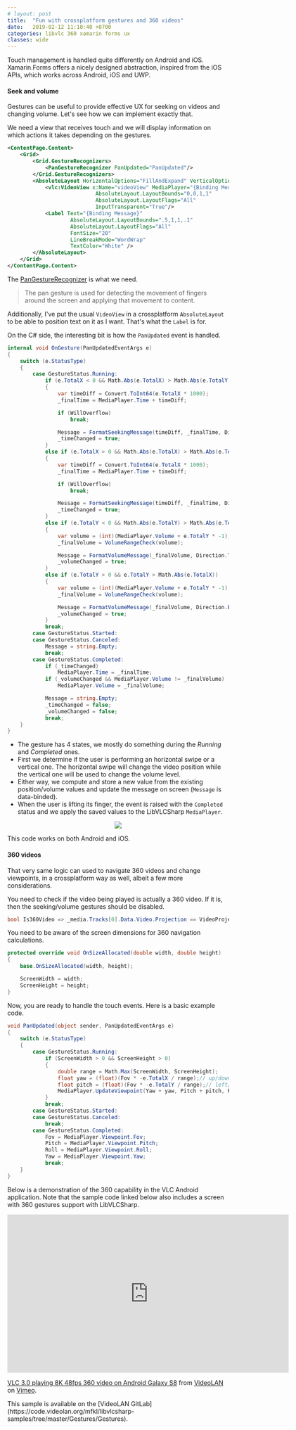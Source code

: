 ```yaml
---
# layout: post
title:  "Fun with crossplatform gestures and 360 videos"
date:   2019-02-12 11:10:40 +0700
categories: libvlc 360 xamarin forms ux
classes: wide
---
```

Touch management is handled quite differently on Android and iOS. Xamarin.Forms offers a nicely designed abstraction, inspired from the iOS APIs, which works across Android, iOS and UWP.

#### Seek and volume

Gestures can be useful to provide effective UX for seeking on videos and changing volume. Let's see how we can implement exactly that.

We need a view that receives touch and we will display information on which actions it takes depending on the gestures.

~~~~xml
<ContentPage.Content>
    <Grid>
        <Grid.GestureRecognizers>
            <PanGestureRecognizer PanUpdated="PanUpdated"/>
        </Grid.GestureRecognizers>
        <AbsoluteLayout HorizontalOptions="FillAndExpand" VerticalOptions="FillAndExpand">
            <vlc:VideoView x:Name="videoView" MediaPlayer="{Binding MediaPlayer}" 
                            AbsoluteLayout.LayoutBounds="0,0,1,1" 
                            AbsoluteLayout.LayoutFlags="All" 
                            InputTransparent="True"/>
            <Label Text="{Binding Message}" 
                    AbsoluteLayout.LayoutBounds=".5,1,1,.1" 
                    AbsoluteLayout.LayoutFlags="All" 
                    FontSize="20" 
                    LineBreakMode="WordWrap" 
                    TextColor="White" />
        </AbsoluteLayout>
    </Grid>
</ContentPage.Content>
~~~~

The [PanGestureRecognizer](https://docs.microsoft.com/en-us/xamarin/xamarin-forms/app-fundamentals/gestures/pan) is what we need.

> The pan gesture is used for detecting the movement of fingers around the screen and applying that movement to content.

Additionally, I've put the usual `VideoView` in a crossplatform `AbsoluteLayout` to be able to position text on it as I want. That's what the `Label` is for.

On the C# side, the interesting bit is how the `PanUpdated` event is handled.

~~~~csharp
internal void OnGesture(PanUpdatedEventArgs e)
{
    switch (e.StatusType)
    {
        case GestureStatus.Running:
            if (e.TotalX < 0 && Math.Abs(e.TotalX) > Math.Abs(e.TotalY))
            {
                var timeDiff = Convert.ToInt64(e.TotalX * 1000);
                _finalTime = MediaPlayer.Time + timeDiff;

                if (WillOverflow)
                    break;

                Message = FormatSeekingMessage(timeDiff, _finalTime, Direction.Left);
                _timeChanged = true;
            }
            else if (e.TotalX > 0 && Math.Abs(e.TotalX) > Math.Abs(e.TotalY))
            {
                var timeDiff = Convert.ToInt64(e.TotalX * 1000);
                _finalTime = MediaPlayer.Time + timeDiff;

                if (WillOverflow)
                    break;

                Message = FormatSeekingMessage(timeDiff, _finalTime, Direction.Right);
                _timeChanged = true;
            }
            else if (e.TotalY < 0 && Math.Abs(e.TotalY) > Math.Abs(e.TotalX))
            {
                var volume = (int)(MediaPlayer.Volume + e.TotalY * -1);
                _finalVolume = VolumeRangeCheck(volume);

                Message = FormatVolumeMessage(_finalVolume, Direction.Top);
                _volumeChanged = true;
            }
            else if (e.TotalY > 0 && e.TotalY > Math.Abs(e.TotalX))
            {
                var volume = (int)(MediaPlayer.Volume + e.TotalY * -1);
                _finalVolume = VolumeRangeCheck(volume);

                Message = FormatVolumeMessage(_finalVolume, Direction.Bottom);
                _volumeChanged = true;
            }
            break;
        case GestureStatus.Started:
        case GestureStatus.Canceled:
            Message = string.Empty;
            break;
        case GestureStatus.Completed:
            if (_timeChanged)
                MediaPlayer.Time = _finalTime;
            if (_volumeChanged && MediaPlayer.Volume != _finalVolume)
                MediaPlayer.Volume = _finalVolume;

            Message = string.Empty;
            _timeChanged = false;
            _volumeChanged = false;
            break;
    }
}
~~~~

- The gesture has 4 states, we mostly do something during the _Running_ and _Completed_ ones.
- First we determine if the user is performing an horizontal swipe or a vertical one. The horizontal swipe will change the video position while the vertical one will be used to change the volume level.
- Either way, we compute and store a new value from the existing position/volume values and update the message on screen (`Message` is data-binded).
- When the user is lifting its finger, the event is raised with the `Completed` status and we apply the saved values to the LibVLCSharp `MediaPlayer`.

<p align="center">
    <img src="/assets/gestures.gif" />
</p>

This code works on both Android and iOS.

#### 360 videos

That very same logic can used to navigate 360 videos and change viewpoints, in a crossplatform way as well, albeit a few more considerations.

You need to check if the video being played is actually a 360 video. If it is, then the seeking/volume gestures should be disabled.

~~~~csharp
bool Is360Video => _media.Tracks[0].Data.Video.Projection == VideoProjection.Equirectangular;
~~~~

You need to be aware of the screen dimensions for 360 navigation calculations.

~~~~csharp
protected override void OnSizeAllocated(double width, double height)
{
    base.OnSizeAllocated(width, height);

    ScreenWidth = width;
    ScreenHeight = height;
}
~~~~

Now, you are ready to handle the touch events. Here is a basic example code.

~~~~csharp
void PanUpdated(object sender, PanUpdatedEventArgs e)
{
    switch (e.StatusType)
    {
        case GestureStatus.Running:
            if (ScreenWidth > 0 && ScreenHeight > 0)
            {
                double range = Math.Max(ScreenWidth, ScreenHeight);
                float yaw = (float)(Fov * -e.TotalX / range);// up/down
                float pitch = (float)(Fov * -e.TotalY / range);// left/right
                MediaPlayer.UpdateViewpoint(Yaw + yaw, Pitch + pitch, Roll, Fov);
            }
            break;
        case GestureStatus.Started:
        case GestureStatus.Canceled:
            break;
        case GestureStatus.Completed:
            Fov = MediaPlayer.Viewpoint.Fov;
            Pitch = MediaPlayer.Viewpoint.Pitch;
            Roll = MediaPlayer.Viewpoint.Roll;
            Yaw = MediaPlayer.Viewpoint.Yaw;
            break;
    }
}
~~~~

Below is a demonstration of the 360 capability in the VLC Android application. Note that the sample code linked below also includes a screen with 360 gestures support with LibVLCSharp.

<p align="center">
<iframe src="https://player.vimeo.com/video/254723180" width="640" height="360" frameborder="0" webkitallowfullscreen mozallowfullscreen allowfullscreen></iframe>
<p><a href="https://vimeo.com/254723180">VLC 3.0 playing 8K 48fps 360 video on Android Galaxy S8</a> from <a href="https://vimeo.com/videolan">VideoLAN</a> on <a href="https://vimeo.com">Vimeo</a>.</p>
</p>
This sample is available on the [VideoLAN GitLab](https://code.videolan.org/mfkl/libvlcsharp-samples/tree/master/Gestures/Gestures).